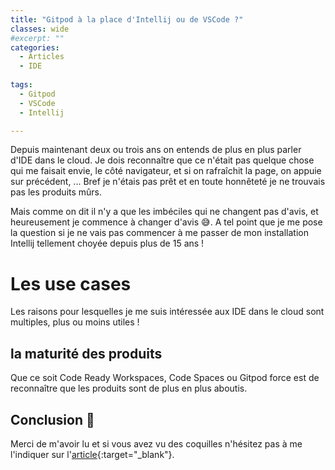 ```yaml
---
title: "Gitpod à la place d'Intellij ou de VSCode ?"
classes: wide
#excerpt: ""
categories:
  - Articles
  - IDE
  
tags:
  - Gitpod
  - VSCode
  - Intellij

---
```

Depuis maintenant deux ou trois ans on entends de plus en plus parler d'IDE dans le cloud.
Je dois reconnaître que ce n'était pas quelque chose qui me faisait envie, le côté navigateur, et si on rafraîchit la page, on appuie sur précédent, ...
Bref je n'étais pas prêt et en toute honnêteté je ne trouvais pas les produits mûrs.

Mais comme on dit il n'y a que les imbéciles qui ne changent pas d'avis, et heureusement je commence à changer d'avis 😅.
A tel point que je me pose la question si je ne vais pas commencer à me passer de mon installation Intellij tellement choyée depuis plus de 15 ans !

# Les use cases

Les raisons pour lesquelles je me suis intéressée aux IDE dans le cloud sont multiples, plus ou moins utiles !

## la maturité des produits
Que ce soit Code Ready Workspaces, Code Spaces ou Gitpod force est de reconnaître que les produits sont de plus en plus aboutis.

## Conclusion 🧐


Merci de m'avoir lu et si vous avez vu des coquilles n'hésitez pas à me l'indiquer sur l'[article](https://github.com/philippart-s/blog){:target="_blank"}. 